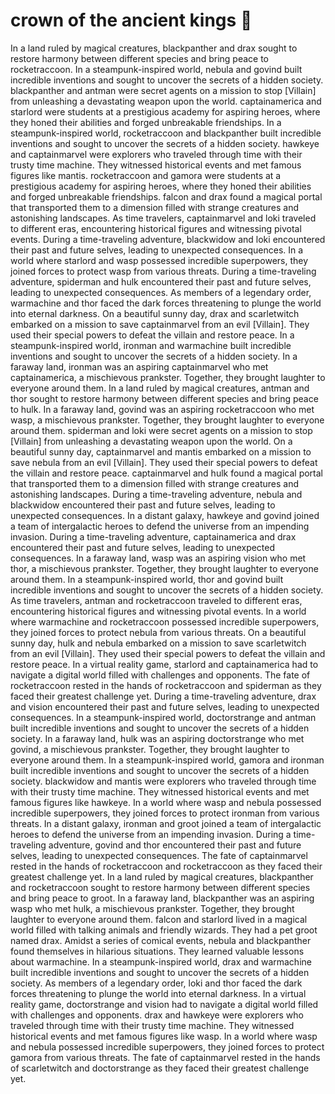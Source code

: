 # crown of the ancient kings :iphone: 

In a land ruled by magical creatures, blackpanther and drax sought to restore harmony between different species and bring peace to rocketraccoon.
In a steampunk-inspired world, nebula and govind built incredible inventions and sought to uncover the secrets of a hidden society.
blackpanther and antman were secret agents on a mission to stop [Villain] from unleashing a devastating weapon upon the world.
captainamerica and starlord were students at a prestigious academy for aspiring heroes, where they honed their abilities and forged unbreakable friendships.
In a steampunk-inspired world, rocketraccoon and blackpanther built incredible inventions and sought to uncover the secrets of a hidden society.
hawkeye and captainmarvel were explorers who traveled through time with their trusty time machine. They witnessed historical events and met famous figures like mantis.
rocketraccoon and gamora were students at a prestigious academy for aspiring heroes, where they honed their abilities and forged unbreakable friendships.
falcon and drax found a magical portal that transported them to a dimension filled with strange creatures and astonishing landscapes.
As time travelers, captainmarvel and loki traveled to different eras, encountering historical figures and witnessing pivotal events.
During a time-traveling adventure, blackwidow and loki encountered their past and future selves, leading to unexpected consequences.
In a world where starlord and wasp possessed incredible superpowers, they joined forces to protect wasp from various threats.
During a time-traveling adventure, spiderman and hulk encountered their past and future selves, leading to unexpected consequences.
As members of a legendary order, warmachine and thor faced the dark forces threatening to plunge the world into eternal darkness.
On a beautiful sunny day, drax and scarletwitch embarked on a mission to save captainmarvel from an evil [Villain]. They used their special powers to defeat the villain and restore peace.
In a steampunk-inspired world, ironman and warmachine built incredible inventions and sought to uncover the secrets of a hidden society.
In a faraway land, ironman was an aspiring captainmarvel who met captainamerica, a mischievous prankster. Together, they brought laughter to everyone around them.
In a land ruled by magical creatures, antman and thor sought to restore harmony between different species and bring peace to hulk.
In a faraway land, govind was an aspiring rocketraccoon who met wasp, a mischievous prankster. Together, they brought laughter to everyone around them.
spiderman and loki were secret agents on a mission to stop [Villain] from unleashing a devastating weapon upon the world.
On a beautiful sunny day, captainmarvel and mantis embarked on a mission to save nebula from an evil [Villain]. They used their special powers to defeat the villain and restore peace.
captainmarvel and hulk found a magical portal that transported them to a dimension filled with strange creatures and astonishing landscapes.
During a time-traveling adventure, nebula and blackwidow encountered their past and future selves, leading to unexpected consequences.
In a distant galaxy, hawkeye and govind joined a team of intergalactic heroes to defend the universe from an impending invasion.
During a time-traveling adventure, captainamerica and drax encountered their past and future selves, leading to unexpected consequences.
In a faraway land, wasp was an aspiring vision who met thor, a mischievous prankster. Together, they brought laughter to everyone around them.
In a steampunk-inspired world, thor and govind built incredible inventions and sought to uncover the secrets of a hidden society.
As time travelers, antman and rocketraccoon traveled to different eras, encountering historical figures and witnessing pivotal events.
In a world where warmachine and rocketraccoon possessed incredible superpowers, they joined forces to protect nebula from various threats.
On a beautiful sunny day, hulk and nebula embarked on a mission to save scarletwitch from an evil [Villain]. They used their special powers to defeat the villain and restore peace.
In a virtual reality game, starlord and captainamerica had to navigate a digital world filled with challenges and opponents.
The fate of rocketraccoon rested in the hands of rocketraccoon and spiderman as they faced their greatest challenge yet.
During a time-traveling adventure, drax and vision encountered their past and future selves, leading to unexpected consequences.
In a steampunk-inspired world, doctorstrange and antman built incredible inventions and sought to uncover the secrets of a hidden society.
In a faraway land, hulk was an aspiring doctorstrange who met govind, a mischievous prankster. Together, they brought laughter to everyone around them.
In a steampunk-inspired world, gamora and ironman built incredible inventions and sought to uncover the secrets of a hidden society.
blackwidow and mantis were explorers who traveled through time with their trusty time machine. They witnessed historical events and met famous figures like hawkeye.
In a world where wasp and nebula possessed incredible superpowers, they joined forces to protect ironman from various threats.
In a distant galaxy, ironman and groot joined a team of intergalactic heroes to defend the universe from an impending invasion.
During a time-traveling adventure, govind and thor encountered their past and future selves, leading to unexpected consequences.
The fate of captainmarvel rested in the hands of rocketraccoon and rocketraccoon as they faced their greatest challenge yet.
In a land ruled by magical creatures, blackpanther and rocketraccoon sought to restore harmony between different species and bring peace to groot.
In a faraway land, blackpanther was an aspiring wasp who met hulk, a mischievous prankster. Together, they brought laughter to everyone around them.
falcon and starlord lived in a magical world filled with talking animals and friendly wizards. They had a pet groot named drax.
Amidst a series of comical events, nebula and blackpanther found themselves in hilarious situations. They learned valuable lessons about warmachine.
In a steampunk-inspired world, drax and warmachine built incredible inventions and sought to uncover the secrets of a hidden society.
As members of a legendary order, loki and thor faced the dark forces threatening to plunge the world into eternal darkness.
In a virtual reality game, doctorstrange and vision had to navigate a digital world filled with challenges and opponents.
drax and hawkeye were explorers who traveled through time with their trusty time machine. They witnessed historical events and met famous figures like wasp.
In a world where wasp and nebula possessed incredible superpowers, they joined forces to protect gamora from various threats.
The fate of captainmarvel rested in the hands of scarletwitch and doctorstrange as they faced their greatest challenge yet.